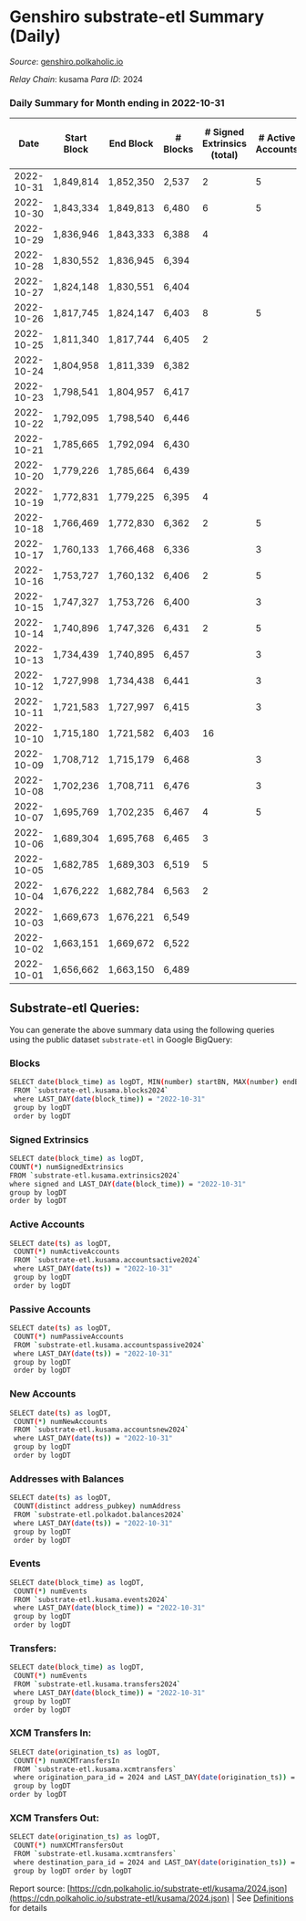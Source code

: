 # Genshiro substrate-etl Summary (Daily)

_Source_: [genshiro.polkaholic.io](https://genshiro.polkaholic.io)

*Relay Chain*: kusama
*Para ID*: 2024



### Daily Summary for Month ending in 2022-10-31


| Date | Start Block | End Block | # Blocks | # Signed Extrinsics (total) | # Active Accounts | # Passive | # New | # Addresses with Balances | # Events | # Transfers | # XCM Transfers In | # XCM Transfers Out | Issues | 
| ---- | ----------- | --------- | -------- | --------------------------- | ----------------- | --------- | ----- | ------------------------- | -------- | ----------- | ------------------ | ------------------- | ------ |
| 2022-10-31 | 1,849,814 | 1,852,350 | 2,537 | 2 | 5 |  |  | 25 | 5,087 |   | 1  |   |  |
| 2022-10-30 | 1,843,334 | 1,849,813 | 6,480 | 6 | 5 |  |  | 25 | 12,998 |   |   |   |  |
| 2022-10-29 | 1,836,946 | 1,843,333 | 6,388 | 4 |  |  |  | 25 | 12,805 |   |   |   |  |
| 2022-10-28 | 1,830,552 | 1,836,945 | 6,394 |  |  |  |  |  | 12,799 |   |   |   |  |
| 2022-10-27 | 1,824,148 | 1,830,551 | 6,404 |  |  |  |  |  | 12,818 |   |   |   |  |
| 2022-10-26 | 1,817,745 | 1,824,147 | 6,403 | 8 | 5 |  |  | 25 | 12,853 |   |   |   |  |
| 2022-10-25 | 1,811,340 | 1,817,744 | 6,405 | 2 |  |  |  | 25 | 12,836 |   | 1  |   |  |
| 2022-10-24 | 1,804,958 | 1,811,339 | 6,382 |  |  |  |  |  | 12,780 |   | 1  |   |  |
| 2022-10-23 | 1,798,541 | 1,804,957 | 6,417 |  |  |  |  |  | 12,851 |   | 1  |   |  |
| 2022-10-22 | 1,792,095 | 1,798,540 | 6,446 |  |  |  |  | 25 | 12,921 |   | 3  |   |  |
| 2022-10-21 | 1,785,665 | 1,792,094 | 6,430 |  |  |  |  |  | 12,876 |   | 1  |   |  |
| 2022-10-20 | 1,779,226 | 1,785,664 | 6,439 |  |  |  |  | 25 | 12,895 |   | 1  |   |  |
| 2022-10-19 | 1,772,831 | 1,779,225 | 6,395 | 4 |  |  |  |  | 12,831 |   | 2  |   |  |
| 2022-10-18 | 1,766,469 | 1,772,830 | 6,362 | 2 | 5 |  |  | 25 | 12,739 |   |   |   |  |
| 2022-10-17 | 1,760,133 | 1,766,468 | 6,336 |  | 3 |  |  | 25 | 12,683 |   |   |   |  |
| 2022-10-16 | 1,753,727 | 1,760,132 | 6,406 | 2 | 5 |  |  | 25 | 12,844 |   | 2  |   |  |
| 2022-10-15 | 1,747,327 | 1,753,726 | 6,400 |  | 3 |  |  | 25 | 12,810 |   |   |   |  |
| 2022-10-14 | 1,740,896 | 1,747,326 | 6,431 | 2 | 5 |  |  | 25 | 12,882 |   |   |   |  |
| 2022-10-13 | 1,734,439 | 1,740,895 | 6,457 |  | 3 |  |  | 25 | 12,925 |   |   |   |  |
| 2022-10-12 | 1,727,998 | 1,734,438 | 6,441 |  | 3 |  |  | 25 | 12,899 |   | 1  |   |  |
| 2022-10-11 | 1,721,583 | 1,727,997 | 6,415 |  | 3 |  |  | 25 | 12,858 |   | 3  |   |  |
| 2022-10-10 | 1,715,180 | 1,721,582 | 6,403 | 16 |  |  |  | 25 | 12,911 |   | 5  |   |  |
| 2022-10-09 | 1,708,712 | 1,715,179 | 6,468 |  | 3 |  |  | 25 | 12,947 |   |   |   |  |
| 2022-10-08 | 1,702,236 | 1,708,711 | 6,476 |  | 3 |  |  | 25 | 12,974 |   | 3  |   |  |
| 2022-10-07 | 1,695,769 | 1,702,235 | 6,467 | 4 | 5 |  |  | 25 | 12,971 |   | 2  |   |  |
| 2022-10-06 | 1,689,304 | 1,695,768 | 6,465 | 3 |  |  |  | 25 | 12,951 |   |   |   |  |
| 2022-10-05 | 1,682,785 | 1,689,303 | 6,519 | 5 |  |  |  | 24 | 13,066 |   |   |   |  |
| 2022-10-04 | 1,676,222 | 1,682,784 | 6,563 | 2 |  |  |  | 24 | 13,145 |   |   |   |  |
| 2022-10-03 | 1,669,673 | 1,676,221 | 6,549 |  |  |  |  |  | 13,109 |   |   |   |  |
| 2022-10-02 | 1,663,151 | 1,669,672 | 6,522 |  |  |  |  |  | 13,055 |   |   |   |  |
| 2022-10-01 | 1,656,662 | 1,663,150 | 6,489 |  |  |  |  |  | 12,993 |   | 1  |   |  |

## Substrate-etl Queries:
You can generate the above summary data using the following queries using the public dataset `substrate-etl` in Google BigQuery:

### Blocks
```bash
SELECT date(block_time) as logDT, MIN(number) startBN, MAX(number) endBN, COUNT(*) numBlocks 
 FROM `substrate-etl.kusama.blocks2024`  
 where LAST_DAY(date(block_time)) = "2022-10-31" 
 group by logDT 
 order by logDT
```

### Signed Extrinsics
```bash
SELECT date(block_time) as logDT, 
COUNT(*) numSignedExtrinsics 
FROM `substrate-etl.kusama.extrinsics2024`  
where signed and LAST_DAY(date(block_time)) = "2022-10-31" 
group by logDT 
order by logDT
```

### Active Accounts
```bash
SELECT date(ts) as logDT, 
 COUNT(*) numActiveAccounts 
 FROM `substrate-etl.kusama.accountsactive2024` 
 where LAST_DAY(date(ts)) = "2022-10-31" 
 group by logDT 
 order by logDT
```

### Passive Accounts
```bash
SELECT date(ts) as logDT, 
 COUNT(*) numPassiveAccounts 
 FROM `substrate-etl.kusama.accountspassive2024` 
 where LAST_DAY(date(ts)) = "2022-10-31" 
 group by logDT 
 order by logDT
```

### New Accounts
```bash
SELECT date(ts) as logDT, 
 COUNT(*) numNewAccounts 
 FROM `substrate-etl.kusama.accountsnew2024` 
 where LAST_DAY(date(ts)) = "2022-10-31" 
 group by logDT
 order by logDT
```

### Addresses with Balances
```bash
SELECT date(ts) as logDT,
 COUNT(distinct address_pubkey) numAddress 
 FROM `substrate-etl.polkadot.balances2024` 
 where LAST_DAY(date(ts)) = "2022-10-31" 
 group by logDT 
 order by logDT
```

### Events
```bash
SELECT date(block_time) as logDT, 
 COUNT(*) numEvents 
 FROM `substrate-etl.kusama.events2024` 
 where LAST_DAY(date(block_time)) = "2022-10-31" 
 group by logDT 
 order by logDT
```

### Transfers:
```bash
SELECT date(block_time) as logDT, 
 COUNT(*) numEvents 
 FROM `substrate-etl.kusama.transfers2024` 
 where LAST_DAY(date(block_time)) = "2022-10-31" 
 group by logDT 
 order by logDT
```

### XCM Transfers In:
```bash
SELECT date(origination_ts) as logDT, 
 COUNT(*) numXCMTransfersIn 
 FROM `substrate-etl.kusama.xcmtransfers` 
 where origination_para_id = 2024 and LAST_DAY(date(origination_ts)) = "2022-10-31" 
 group by logDT 
order by logDT
```

### XCM Transfers Out:
```bash
SELECT date(origination_ts) as logDT, 
 COUNT(*) numXCMTransfersOut 
 FROM `substrate-etl.kusama.xcmtransfers` 
 where destination_para_id = 2024 and LAST_DAY(date(origination_ts)) = "2022-10-31" 
 group by logDT order by logDT
```


Report source: [https://cdn.polkaholic.io/substrate-etl/kusama/2024.json](https://cdn.polkaholic.io/substrate-etl/kusama/2024.json) | See [Definitions](/DEFINITIONS.md) for details
